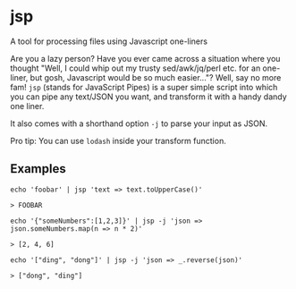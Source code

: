 # jsp

A tool for processing files using Javascript one-liners

Are you a lazy person? Have you ever came across a situation where you thought
"Well, I could whip out my trusty sed/awk/jq/perl etc. for an one-liner,
but gosh, Javascript would be so much easier..."? Well, say no more fam! `jsp`
(stands for JavaScript Pipes) is a super simple script into which you can pipe any
text/JSON you want, and transform it with a handy dandy one liner.

It also comes with a shorthand option `-j` to parse your input as JSON.

Pro tip: You can use `lodash` inside your transform function.

## Examples

    echo 'foobar' | jsp 'text => text.toUpperCase()'

    > FOOBAR

    echo '{"someNumbers":[1,2,3]}' | jsp -j 'json => json.someNumbers.map(n => n * 2)'

    > [2, 4, 6]

    echo '["ding", "dong"]' | jsp -j 'json => _.reverse(json)'

    > ["dong", "ding"]
